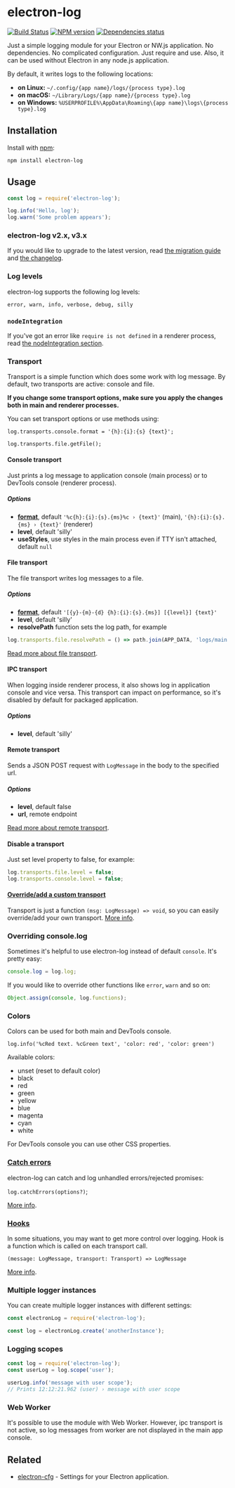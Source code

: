 # electron-log
[![Build Status](https://travis-ci.org/megahertz/electron-log.svg?branch=master)](https://travis-ci.org/megahertz/electron-log)
[![NPM version](https://badge.fury.io/js/electron-log.svg)](https://badge.fury.io/js/electron-log)
[![Dependencies status](https://img.shields.io/david/megahertz/electron-log)](https://david-dm.org/megahertz/electron-log)

Just a simple logging module for your Electron or NW.js application.
No dependencies. No complicated configuration. Just require and use.
Also, it can be used without Electron in any node.js application.

By default, it writes logs to the following locations:

 - **on Linux:** `~/.config/{app name}/logs/{process type}.log`
 - **on macOS:** `~/Library/Logs/{app name}/{process type}.log`
 - **on Windows:** `%USERPROFILE%\AppData\Roaming\{app name}\logs\{process type}.log`

## Installation

Install with [npm](https://npmjs.org/package/electron-log):

    npm install electron-log
    
## Usage

```js
const log = require('electron-log');

log.info('Hello, log');
log.warn('Some problem appears');
```

### electron-log v2.x, v3.x

If you would like to upgrade to the latest version, read
[the migration guide](docs/migration.md) and [the changelog](CHANGELOG.md).

### Log levels

electron-log supports the following log levels:

    error, warn, info, verbose, debug, silly

### `nodeIntegration`
If you've got an error like `require is not defined` in a renderer process,
read [the nodeIntegration section](docs/node-integration.md).

### Transport

Transport is a simple function which does some work with log message.
By default, two transports are active: console and file. 

**If you change some transport options, make sure you apply the changes both in
main and renderer processes.**

You can set transport options or use methods using:

`log.transports.console.format = '{h}:{i}:{s} {text}';`

`log.transports.file.getFile();`

#### Console transport

Just prints a log message to application console (main process) or to
DevTools console (renderer process).

##### Options

 - **[format](docs/format.md)**, default
   `'%c{h}:{i}:{s}.{ms}%c › {text}'` (main),
   `'{h}:{i}:{s}.{ms} › {text}'` (renderer)
 - **level**, default 'silly'
 - **useStyles**, use styles in the main process even if TTY isn't attached,
   default `null`

#### File transport

The file transport writes log messages to a file.

##### Options

 - **[format](docs/format.md)**, default
   `'[{y}-{m}-{d} {h}:{i}:{s}.{ms}] [{level}] {text}'`
 - **level**, default 'silly'
 - **resolvePath** function sets the log path, for example
 
```js
log.transports.file.resolvePath = () => path.join(APP_DATA, 'logs/main.log');
```

[Read more about file transport](docs/file.md).

#### IPC transport
When logging inside renderer process, it also shows log in application
console and vice versa. This transport can impact on performance, so
it's disabled by default for packaged application.

##### Options

 - **level**, default 'silly'

#### Remote transport

Sends a JSON POST request with `LogMessage` in the body to the specified url.

##### Options

 - **level**, default false
 - **url**, remote endpoint

[Read more about remote transport](docs/remote.md).

#### Disable a transport

Just set level property to false, for example:

```js
log.transports.file.level = false;
log.transports.console.level = false;
```

#### [Override/add a custom transport](docs/extend.md#transport)

Transport is just a function `(msg: LogMessage) => void`, so you can
easily override/add your own transport.
[More info](docs/extend.md#transport).

### Overriding console.log

Sometimes it's helpful to use electron-log instead of default `console`. It's
pretty easy:

```js
console.log = log.log;
```

If you would like to override other functions like `error`, `warn` and so on:

```js
Object.assign(console, log.functions);
```

### Colors

Colors can be used for both main and DevTools console.

`log.info('%cRed text. %cGreen text', 'color: red', 'color: green')`

Available colors:
 - unset (reset to default color)
 - black
 - red
 - green
 - yellow
 - blue
 - magenta
 - cyan
 - white
 
For DevTools console you can use other CSS properties.

### [Catch errors](docs/catch.md)

electron-log can catch and log unhandled errors/rejected promises:

`log.catchErrors(options?)`;

[More info](docs/catch.md).

### [Hooks](docs/extend.md#hooks)

In some situations, you may want to get more control over logging. Hook
is a function which is called on each transport call.

`(message: LogMessage, transport: Transport) => LogMessage`

[More info](docs/extend.md#hooks).

### Multiple logger instances

You can create multiple logger instances with different settings:

```js
const electronLog = require('electron-log');

const log = electronLog.create('anotherInstance');
````

### Logging scopes

```js
const log = require('electron-log');
const userLog = log.scope('user');

userLog.info('message with user scope');
// Prints 12:12:21.962 (user) › message with user scope
```

### Web Worker

It's possible to use the module with Web Worker. However, ipc transport is not
active, so log messages from worker are not displayed in the main app console.

## Related

 - [electron-cfg](https://github.com/megahertz/electron-cfg) -
   Settings for your Electron application.
